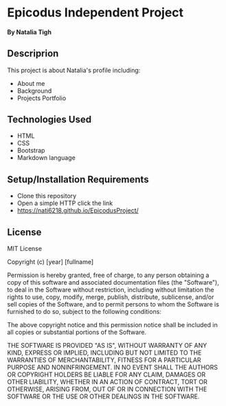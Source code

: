 # Epicodus Independent Project
#### By Natalia Tigh

## Descriprion
This project is about Natalia's profile including:

  - About me
  - Background
  - Projects Portfolio

## Technologies Used

  - HTML
  - CSS
  - Bootstrap
  - Markdown language


## Setup/Installation Requirements

* Clone this repository
* Open a simple HTTP click the link
* https://nati6218.github.io/EpicodusProject/

## License
MIT License

Copyright (c) [year] [fullname]

Permission is hereby granted, free of charge, to any person obtaining a copy
of this software and associated documentation files (the "Software"), to deal
in the Software without restriction, including without limitation the rights
to use, copy, modify, merge, publish, distribute, sublicense, and/or sell
copies of the Software, and to permit persons to whom the Software is
furnished to do so, subject to the following conditions:

The above copyright notice and this permission notice shall be included in all
copies or substantial portions of the Software.

THE SOFTWARE IS PROVIDED "AS IS", WITHOUT WARRANTY OF ANY KIND, EXPRESS OR
IMPLIED, INCLUDING BUT NOT LIMITED TO THE WARRANTIES OF MERCHANTABILITY,
FITNESS FOR A PARTICULAR PURPOSE AND NONINFRINGEMENT. IN NO EVENT SHALL THE
AUTHORS OR COPYRIGHT HOLDERS BE LIABLE FOR ANY CLAIM, DAMAGES OR OTHER
LIABILITY, WHETHER IN AN ACTION OF CONTRACT, TORT OR OTHERWISE, ARISING FROM,
OUT OF OR IN CONNECTION WITH THE SOFTWARE OR THE USE OR OTHER DEALINGS IN THE
SOFTWARE.
